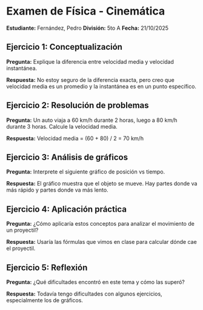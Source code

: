 # Examen de Física - Cinemática
**Estudiante:** Fernández, Pedro
**División:** 5to A
**Fecha:** 21/10/2025

## Ejercicio 1: Conceptualización
**Pregunta:** Explique la diferencia entre velocidad media y velocidad instantánea.

**Respuesta:** No estoy seguro de la diferencia exacta, pero creo que velocidad media es un promedio y la instantánea es en un punto específico.

## Ejercicio 2: Resolución de problemas
**Pregunta:** Un auto viaja a 60 km/h durante 2 horas, luego a 80 km/h durante 3 horas. Calcule la velocidad media.

**Respuesta:**
Velocidad media = (60 + 80) / 2 = 70 km/h

## Ejercicio 3: Análisis de gráficos
**Pregunta:** Interprete el siguiente gráfico de posición vs tiempo.

**Respuesta:** El gráfico muestra que el objeto se mueve. Hay partes donde va más rápido y partes donde va más lento.

## Ejercicio 4: Aplicación práctica
**Pregunta:** ¿Cómo aplicaría estos conceptos para analizar el movimiento de un proyectil?

**Respuesta:** Usaría las fórmulas que vimos en clase para calcular dónde cae el proyectil.

## Ejercicio 5: Reflexión
**Pregunta:** ¿Qué dificultades encontró en este tema y cómo las superó?

**Respuesta:** Todavía tengo dificultades con algunos ejercicios, especialmente los de gráficos.

